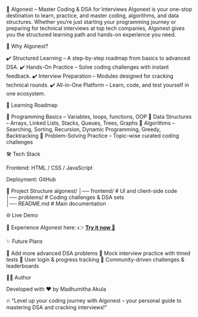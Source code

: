 🚀 Algonest – Master Coding & DSA for Interviews
Algonest is your one-stop destination to learn, practice, and master coding, algorithms, and data structures.
Whether you’re just starting your programming journey or preparing for technical interviews at top tech companies, Algonest gives you the structured learning path and hands-on experience you need.

🌟 Why Algonest?

✔️ Structured Learning – A step-by-step roadmap from basics to advanced DSA.
✔️ Hands-On Practice – Solve coding challenges with instant feedback.
✔️ Interview Preparation – Modules designed for cracking technical rounds.
✔️ All-in-One Platform – Learn, code, and test yourself in one ecosystem.

📖 Learning Roadmap

📌 Programming Basics – Variables, loops, functions, OOP
📌 Data Structures – Arrays, Linked Lists, Stacks, Queues, Trees, Graphs
📌 Algorithms – Searching, Sorting, Recursion, Dynamic Programming, Greedy, Backtracking
📌 Problem-Solving Practice – Topic-wise curated coding challenges

🛠️ Tech Stack

Frontend: HTML / CSS / JavaScript

Deployment: GitHub

📂 Project Structure
algonest/
│── frontend/       # UI and client-side code  
│── problems/       # Coding challenges & DSA sets  
│── README.md       # Main documentation  

🌐 Live Demo

🚀 Experience Algonest here: 👉 [**Try it now 🚀**](https://lnkd.in/gkMtuW4X)


✨ Future Plans

🔹 Add more advanced DSA problems
🔹 Mock interview practice with timed tests
🔹 User login & progress tracking
🔹 Community-driven challenges & leaderboards

👨‍💻 Author

Developed with ❤️ by Madhumitha Akula

🔥 "Level up your coding journey with Algonest – your personal guide to mastering DSA and cracking interviews!"
